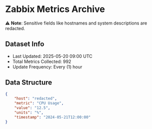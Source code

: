 # Zabbix Metrics Archive

⚠️ **Note**: Sensitive fields like hostnames and system descriptions are redacted.

## Dataset Info
- Last Updated: 2025-05-20 09:00 UTC
- Total Metrics Collected: 992
- Update Frequency: Every (1) hour

## Data Structure
```json
{
    "host": "redacted",
    "metric": "CPU Usage",
    "value": "12.5",
    "units": "%",
    "timestamp": "2024-05-21T12:00:00"
}
```

